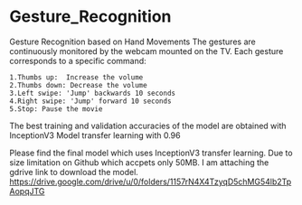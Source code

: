 # Gesture_Recognition
Gesture Recognition based on Hand Movements
The gestures are continuously monitored by the webcam mounted on the TV. Each gesture corresponds to a specific command:

    1.Thumbs up:  Increase the volume
    2.Thumbs down: Decrease the volume
    3.Left swipe: 'Jump' backwards 10 seconds
    4.Right swipe: 'Jump' forward 10 seconds  
    5.Stop: Pause the movie

The best training and validation accuracies of the model are obtained with InceptionV3 Model transfer learning with 0.96

Please find the final model which uses InceptionV3 transfer learning. Due to size limitation on Github which accpets only 50MB. I am attaching the gdrive link to download the model.
https://drive.google.com/drive/u/0/folders/1157rN4X4TzyqD5chMG54lb2TpAopqJTG


